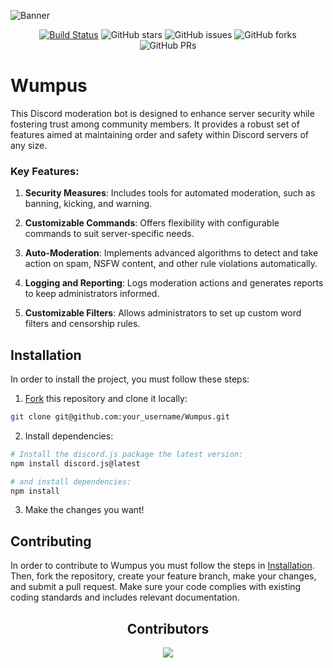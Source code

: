 ![Banner](https://imgur.com/ncFxKA8.png)

<div align="center">
  
[![Build Status](https://img.shields.io/endpoint.svg?url=https%3A%2F%2Factions-badge.atrox.dev%2Fhadez8877%2FWumpus%2Fbadge%3Fref%3Dmain&style=flat)](https://actions-badge.atrox.dev/hadez8877/Wumpus/goto?ref=main)
![GitHub stars](https://img.shields.io/github/stars/hadez8877/Wumpus)
![GitHub issues](https://img.shields.io/github/issues/hadez8877/Wumpus)
![GitHub forks](https://img.shields.io/github/forks/hadez8877/Wumpus)
![GitHub PRs](https://img.shields.io/github/issues-pr/hadez8877/Wumpus)

</div>

# Wumpus
This Discord moderation bot is designed to enhance server security while fostering trust among community members. It provides a robust set of features aimed at maintaining order and safety within Discord servers of any size.


### Key Features:
1. **Security Measures**:
Includes tools for automated moderation, such as banning, kicking, and warning.

2. **Customizable Commands**:
Offers flexibility with configurable commands to suit server-specific needs.

3. **Auto-Moderation**:
Implements advanced algorithms to detect and take action on spam, NSFW content, and other rule violations automatically.

4. **Logging and Reporting**:
Logs moderation actions and generates reports to keep administrators informed.

5. **Customizable Filters**:
Allows administrators to set up custom word filters and censorship rules.

## Installation
In order to install the project, you must follow these steps:

1. [Fork](https://github.com/pheralb/Wumpus/fork) this repository and clone it locally:

```bash
git clone git@github.com:your_username/Wumpus.git
```

2. Install dependencies:

```bash
# Install the discord.js package the latest version:
npm install discord.js@latest

# and install dependencies:
npm install
```

3. Make the changes you want!

## Contributing
In order to contribute to Wumpus you must follow the steps in [Installation](#Installation). Then, fork the repository, create your feature branch, make your changes, and submit a pull request. Make sure your code complies with existing coding standards and includes relevant documentation.

<div align="center">
  <h2>Contributors</h2>
</div>

<div align="center">

<a href="https://github.com/hadez8877/Wumpus/graphs/contributors">
  <img src="https://contrib.rocks/image?repo=hadez8877/Wumpus" />
</a>
